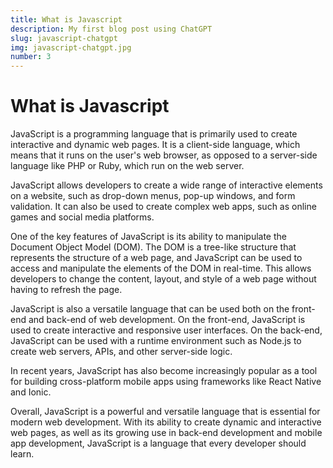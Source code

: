 ```yaml
---
title: What is Javascript
description: My first blog post using ChatGPT
slug: javascript-chatgpt
img: javascript-chatgpt.jpg
number: 3
---
```


# What is Javascript

JavaScript is a programming language that is primarily used to create interactive and dynamic web pages. It is a client-side language, which means that it runs on the user's web browser, as opposed to a server-side language like PHP or Ruby, which run on the web server.

JavaScript allows developers to create a wide range of interactive elements on a website, such as drop-down menus, pop-up windows, and form validation. It can also be used to create complex web apps, such as online games and social media platforms.

One of the key features of JavaScript is its ability to manipulate the Document Object Model (DOM). The DOM is a tree-like structure that represents the structure of a web page, and JavaScript can be used to access and manipulate the elements of the DOM in real-time. This allows developers to change the content, layout, and style of a web page without having to refresh the page.

JavaScript is also a versatile language that can be used both on the front-end and back-end of web development. On the front-end, JavaScript is used to create interactive and responsive user interfaces. On the back-end, JavaScript can be used with a runtime environment such as Node.js to create web servers, APIs, and other server-side logic.

In recent years, JavaScript has also become increasingly popular as a tool for building cross-platform mobile apps using frameworks like React Native and Ionic.

Overall, JavaScript is a powerful and versatile language that is essential for modern web development. With its ability to create dynamic and interactive web pages, as well as its growing use in back-end development and mobile app development, JavaScript is a language that every developer should learn.
